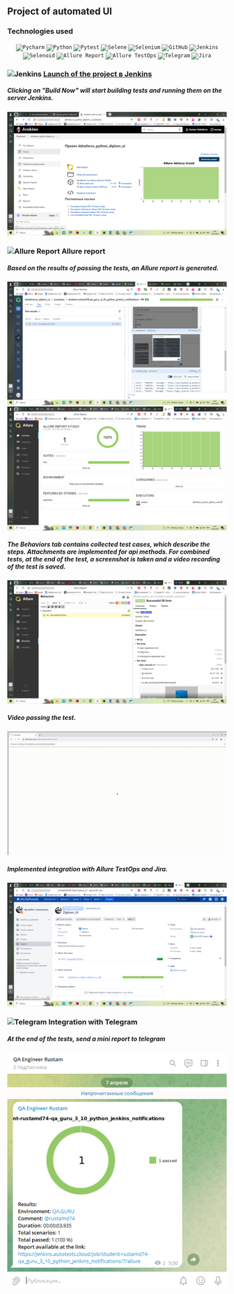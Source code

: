 ## Project of automated UI 
### Technologies used

<p  align="center">
  <code><img width="5%" title="Pycharm" src="images/logo/pycharm.png"></code>
  <code><img width="5%" title="Python" src="images/logo/python.png"></code>
  <code><img width="5%" title="Pytest" src="images/logo/pytest.png"></code>
  <code><img width="5%" title="Selene" src="images/logo/selene.png"></code>
  <code><img width="5%" title="Selenium" src="images/logo/selenium.png"></code>
  <code><img width="5%" title="GitHub" src="images/logo/github.png"></code>
  <code><img width="5%" title="Jenkins" src="images/logo/jenkins.png"></code>
  <code><img width="5%" title="Selenoid" src="images/logo/selenoid.png"></code>
  <code><img width="5%" title="Allure Report" src="images/logo/allure_report.png"></code>
  <code><img width="5%" title="Allure TestOps" src="images/logo/allure_testops.png"></code>
  <code><img width="5%" title="Telegram" src="images/logo/tg.png"></code>
  <code><img width="5%" title="Jira" src="images/logo/jira.com.png"></code>
</p>







### <img width="3%" title="Jenkins" src="https://avatars.githubusercontent.com/u/2520748?v=4"> [Launch of the project в Jenkins](https://jenkins.autotests.cloud/job/qa_diplom_api/)
##### Clicking on "Build Now" will start building tests and running them on the server Jenkins.
![Jenkins_run](/images/screenshots/jenkins.png)

### <img width="3%" title="Allure Report" src="https://avatars.githubusercontent.com/u/5879127?s=200&v=4"> Allure report
##### Based on the results of passing the tests, an Allure report is generated.
![Overview](/images/screenshots/report.png)
![Overview](/images/screenshots/report2.png)

##### The Behaviors tab contains collected test cases, which describe the steps. Attachments are implemented for api methods. For combined tests, at the end of the test, a screenshot is taken and a video recording of the test is saved.
![Behaviors](/images/screenshots/behaviors.png)

##### Video passing the test.
![This is an image](/images/screenshots/video.gif)

##### Implemented integration with Allure TestOps and Jira.
![Jira](/images/screenshots/jira.png)

### <img width="3%" title="Telegram" src="https://cdn.icon-icons.com/icons2/923/PNG/256/telegram_icon-icons.com_72055.png"> Integration with Telegram
##### At the end of the tests, send a mini report to telegram

![Telegram](/images/screenshots/telegram.png)
